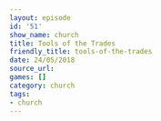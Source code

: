 ```yaml
---
layout: episode
id: '51'
show_name: church
title: Tools of the Trades
friendly_title: tools-of-the-trades
date: 24/05/2018
source_url: 
games: []
category: church
tags:
- church
---
```

